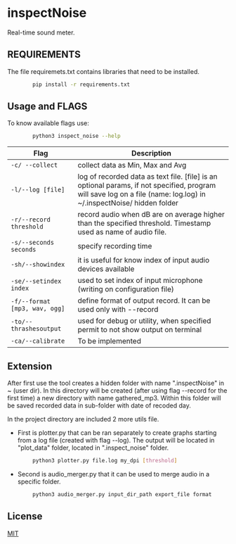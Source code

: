 # inspectNoise
Real-time sound meter.

## REQUIREMENTS

The file requiremets.txt contains libraries that need to be installed.

```bash
        pip install -r requirements.txt
```

## Usage and FLAGS

To know available flags use:

```bash
        python3 inspect_noise --help
```

| Flag | Description |
| --- | --- |
| `-c/ --collect` | collect data as Min, Max and Avg |
| `-l/--log [file]` | log of recorded data as text file. [file] is an optional params, if not specified, program will save log on a file (name: log.log) in ~/.inspectNoise/ hidden folder |
| `-r/--record threshold` | record audio when dB are on average higher than the specified threshold. Timestamp used as name of audio file. |
| `-s/--seconds seconds` | specify recording time |
| `-sh/--showindex` | it is useful for know index of input audio devices available |
| `-se/--setindex index` | used to set index of input microphone (writing on configuration file) |
| `-f/--format [mp3, wav, ogg]` | define format of output record. It can be used only with --record |
| `-to/--thrashesoutput` | used for debug or utility, when specified permit to not show output on terminal |
| `-ca/--calibrate` | To be implemented |

## Extension

After first use the tool creates a hidden folder with name ".inspectNoise" in ~ (user dir).
In this directory will be created (after using flag --record for the first time) a new
directory with name gathered_mp3. Within this folder will be saved recorded data in sub-folder
with date of recoded day.

In the project directory are included 2 more utils file.
  - First is plotter.py that can be ran separately to create graphs starting from a log file
    (created with flag --log). The output will be located in "plot_data" folder, located in
    ".inspect_noise" folder.

```bash
        python3 plotter.py file.log my_dpi [threshold]
```

  - Second is audio_merger.py that it can be used to merge audio in a specific folder.

```bash
        python3 audio_merger.py input_dir_path export_file format
```

## License

[MIT](https://choosealicense.com/licenses/mit/)
